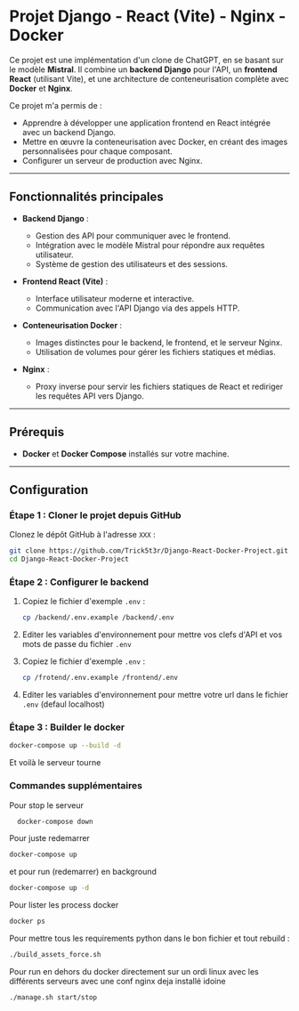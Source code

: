 # Projet Django - React (Vite) - Nginx - Docker

Ce projet est une implémentation d'un clone de ChatGPT, en se basant sur le modèle **Mistral**. Il combine un **backend Django** pour l'API, un **frontend React** (utilisant Vite), et une architecture de conteneurisation complète avec **Docker** et **Nginx**.

Ce projet m'a permis de :
- Apprendre à développer une application frontend en React intégrée avec un backend Django.
- Mettre en œuvre la conteneurisation avec Docker, en créant des images personnalisées pour chaque composant.
- Configurer un serveur de production avec Nginx.

---

## Fonctionnalités principales

- **Backend Django** :
  - Gestion des API pour communiquer avec le frontend.
  - Intégration avec le modèle Mistral pour répondre aux requêtes utilisateur.
  - Système de gestion des utilisateurs et des sessions.

- **Frontend React (Vite)** :
  - Interface utilisateur moderne et interactive.
  - Communication avec l'API Django via des appels HTTP.

- **Conteneurisation Docker** :
  - Images distinctes pour le backend, le frontend, et le serveur Nginx.
  - Utilisation de volumes pour gérer les fichiers statiques et médias.

- **Nginx** :
  - Proxy inverse pour servir les fichiers statiques de React et rediriger les requêtes API vers Django.

---

## Prérequis

- **Docker** et **Docker Compose** installés sur votre machine.

---

## Configuration


### Étape 1 : Cloner le projet depuis GitHub

Clonez le dépôt GitHub à l'adresse `XXX` :
   ```bash
   git clone https://github.com/Trick5t3r/Django-React-Docker-Project.git
   cd Django-React-Docker-Project
   ```

### Étape 2 : Configurer le backend

1. Copiez le fichier d'exemple `.env` :
   ```bash
   cp /backend/.env.example /backend/.env
   ```

2. Editer les variables d'environnement pour mettre vos clefs d'API et vos mots de passe du fichier `.env`

4. Copiez le fichier d'exemple `.env` :
   ```bash
   cp /frotend/.env.example /frontend/.env
   ```

4. Editer les variables d'environnement pour mettre votre url dans le fichier `.env` (defaul localhost)


### Étape 3 : Builder le docker
  ```bash
  docker-compose up --build -d
  ```

Et voilà le serveur tourne
### Commandes supplémentaires
Pour stop le serveur
```bash
  docker-compose down
  ```
  Pour juste redemarrer
  ```bash
  docker-compose up
  ```
  et pour run (redemarrer) en background
  ```bash
  docker-compose up -d
  ```

Pour lister les process docker
  ```bash
  docker ps
  ```

  Pour mettre tous les requirements python dans le bon fichier et tout rebuild :
  ```bash
  ./build_assets_force.sh
  ```

  Pour run en dehors du docker directement sur un ordi linux avec les différents serveurs avec une conf nginx deja installé idoine
  ```bash
  ./manage.sh start/stop
  ```
